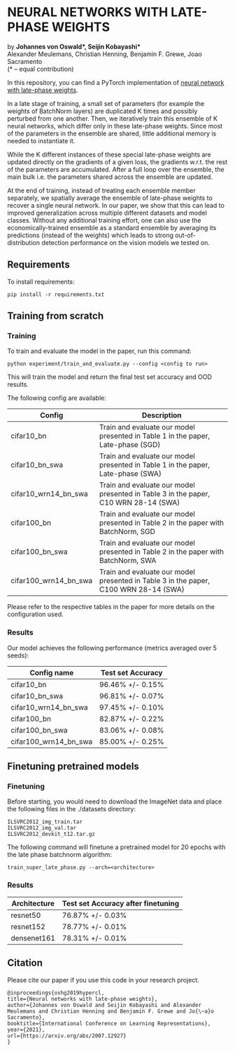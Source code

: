 # NEURAL NETWORKS WITH LATE-PHASE WEIGHTS

by <b>Johannes von Oswald*, Seijin Kobayashi*</b><br/>
Alexander Meulemans, Christian Henning, Benjamin F. Grewe, Joao Sacramento<br/>
(* – equal contribution)

In this repository, you can find a PyTorch implementation of [neural network with late-phase weights](https://arxiv.org/abs/2007.12927).

In a late stage of training, a small set of parameters (for example the weights of BatchNorm layers) are duplicated K times and possibly perturbed from one another.
Then, we iteratively train this ensemble of K neural networks, which differ only in these late-phase weights. Since most of the parameters in the ensemble are shared, little additional memory is needed to instantiate it.

While the K different instances of these special late-phase weights are updated directly on the gradients of a given loss, 
the gradients w.r.t. the rest of the parameters are accumulated. After a full loop over the ensemble, the main bulk i.e. the parameters shared across the ensemble are updated.

At the end of training, instead of treating each ensemble member separately, we spatially average the ensemble of late-phase weights to recover a single neural network. In our paper, we show that this can lead to improved generalization across multiple different datasets and model classes. Without any additional training effort, one can also use the economically-trained ensemble as a standard ensemble by averaging its predictions (instead of the weights) which leads to strong out-of-distribution detection performance on the vision models we tested on.

## Requirements
To install requirements:
```setup
pip install -r requirements.txt
```

## Training from scratch

### Training

To train and evaluate the model in the paper, run this command:
```train
python experiment/train_and_evaluate.py --config <config to run>
```

This will train the model and return the final test set accuracy and OOD results.

The following config are available:

| Config         | Description  |
| ------------------ |---------------- |
| cifar10_bn  |     Train and evaluate our model presented in Table 1 in the paper, Late-phase (SGD)  | 
| cifar10_bn_swa   |     Train and evaluate our model presented in Table 1 in the paper, Late-phase (SWA)  |
| cifar10_wrn14_bn_swa   |     Train and evaluate our model presented in Table 3 in the paper, C10 WRN 28-14 (SWA)  |
| cifar100_bn |     Train and evaluate our model presented in Table 2 in the paper with BatchNorm, SGD |   
| cifar100_bn_swa  |     Train and evaluate our model presented in Table 2 in the paper with BatchNorm, SWA  |  
| cifar100_wrn14_bn_swa  |     Train and evaluate our model presented in Table 3 in the paper, C100 WRN 28-14 (SWA)  |  

Please refer to the respective tables in the paper for more details on the configuration used.

### Results
Our model achieves the following performance (metrics averaged over 5 seeds):

| Config name         | Test set Accuracy  | 
| ------------------ |---------------- |
| cifar10_bn   |     96.46% +/- 0.15%        | 
| cifar10_bn_swa   |     96.81% +/- 0.07%        | 
| cifar10_wrn14_bn_swa   |     97.45% +/- 0.10%        | 
| cifar100_bn   |     82.87% +/- 0.22%  | 
| cifar100_bn_swa   |     83.06% +/- 0.08%        | 
| cifar100_wrn14_bn_swa   |     85.00% +/- 0.25%        | 

## Finetuning pretrained models

### Finetuning


Before starting, you would need to download the ImageNet data and place the following files in the ./datasets directory:

    ILSVRC2012_img_train.tar  
    ILSVRC2012_img_val.tar
    ILSVRC2012_devkit_t12.tar.gz  


The following command will finetune a pretrained model for 20 epochs with the late phase batchnorm algorithm:

    train_super_late_phase.py --arch=<architecture>


### Results

| Architecture         | Test set Accuracy after finetuning | 
| ------------------ |---------------- |
| resnet50   |    76.87% +/- 0.03%        | 
| resnet152   |     78.77% +/- 0.01%        | 
| densenet161   |     78.31% +/- 0.01%        | 


## Citation
Please cite our paper if you use this code in your research project.

```
@inproceedings{oshg2019hypercl,
title={Neural networks with late-phase weights},
author={Johannes von Oswald and Seijin Kobayashi and Alexander Meulemans and Christian Henning and Benjamin F. Grewe and Jo{\~a}o Sacramento},
booktitle={International Conference on Learning Representations},
year={2021},
url={https://arxiv.org/abs/2007.12927}
}
